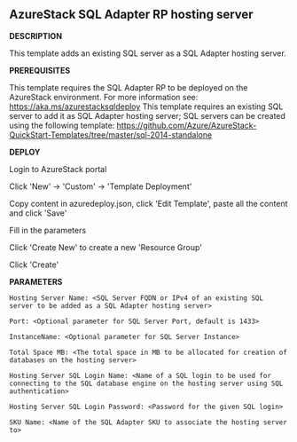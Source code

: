 ## AzureStack SQL Adapter RP hosting server ##

<b>DESCRIPTION</b>

This template adds an existing SQL server as a SQL Adapter hosting server.

<b>PREREQUISITES</b>

This template requires the SQL Adapter RP to be deployed on the AzureStack environment. For more information see: https://aka.ms/azurestacksqldeploy
This template requires an existing SQL server to add it as SQL Adapter hosting server;
SQL servers can be created using the following template: https://github.com/Azure/AzureStack-QuickStart-Templates/tree/master/sql-2014-standalone

<b>DEPLOY</b>

Login to AzureStack portal

Click 'New' -> 'Custom' -> 'Template Deployment'

Copy content in azuredeploy.json, click 'Edit Template', paste all the content and click 'Save'

Fill in the parameters

Click 'Create New' to create a new 'Resource Group'

Click 'Create'

<b>PARAMETERS</b>
```Poweshell
Hosting Server Name: <SQL Server FQDN or IPv4 of an existing SQL server to be added as a SQL Adapter hosting server>

Port: <Optional parameter for SQL Server Port, default is 1433>

InstanceName: <Optional parameter for SQL Server Instance>

Total Space MB: <The total space in MB to be allocated for creation of databases on the hosting server>

Hosting Server SQL Login Name: <Name of a SQL login to be used for connecting to the SQL database engine on the hosting server using SQL authentication>

Hosting Server SQL Login Password: <Password for the given SQL login>

SKU Name: <Name of the SQL Adapter SKU to associate the hosting server to>